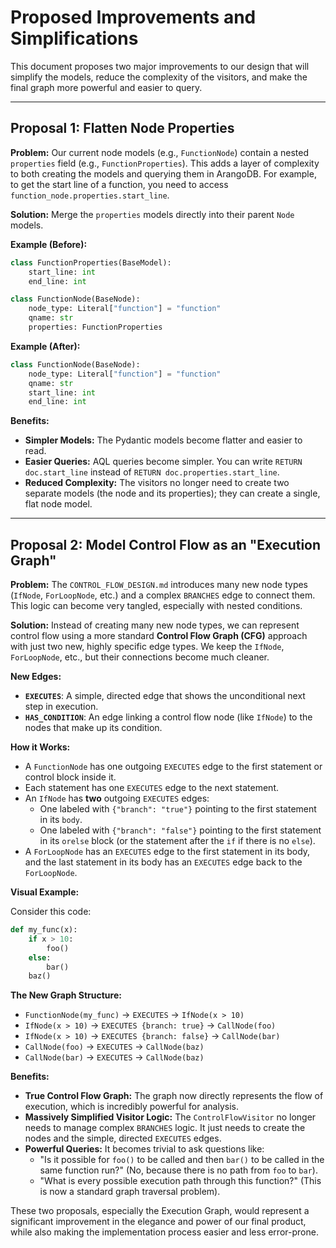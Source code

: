 # Proposed Improvements and Simplifications

This document proposes two major improvements to our design that will simplify the models, reduce the complexity of the visitors, and make the final graph more powerful and easier to query.

---

## Proposal 1: Flatten Node Properties

**Problem:** Our current node models (e.g., `FunctionNode`) contain a nested `properties` field (e.g., `FunctionProperties`). This adds a layer of complexity to both creating the models and querying them in ArangoDB. For example, to get the start line of a function, you need to access `function_node.properties.start_line`.

**Solution:** Merge the `properties` models directly into their parent `Node` models.

**Example (Before):**
```python
class FunctionProperties(BaseModel):
    start_line: int
    end_line: int

class FunctionNode(BaseNode):
    node_type: Literal["function"] = "function"
    qname: str
    properties: FunctionProperties
```

**Example (After):**
```python
class FunctionNode(BaseNode):
    node_type: Literal["function"] = "function"
    qname: str
    start_line: int
    end_line: int
```

**Benefits:**
-   **Simpler Models:** The Pydantic models become flatter and easier to read.
-   **Easier Queries:** AQL queries become simpler. You can write `RETURN doc.start_line` instead of `RETURN doc.properties.start_line`.
-   **Reduced Complexity:** The visitors no longer need to create two separate models (the node and its properties); they can create a single, flat node model.

---

## Proposal 2: Model Control Flow as an "Execution Graph"

**Problem:** The `CONTROL_FLOW_DESIGN.md` introduces many new node types (`IfNode`, `ForLoopNode`, etc.) and a complex `BRANCHES` edge to connect them. This logic can become very tangled, especially with nested conditions.

**Solution:** Instead of creating many new node types, we can represent control flow using a more standard **Control Flow Graph (CFG)** approach with just two new, highly specific edge types. We keep the `IfNode`, `ForLoopNode`, etc., but their connections become much cleaner.

**New Edges:**
-   **`EXECUTES`**: A simple, directed edge that shows the unconditional next step in execution.
-   **`HAS_CONDITION`**: An edge linking a control flow node (like `IfNode`) to the nodes that make up its condition.

**How it Works:**
-   A `FunctionNode` has one outgoing `EXECUTES` edge to the first statement or control block inside it.
-   Each statement has one `EXECUTES` edge to the next statement.
-   An `IfNode` has **two** outgoing `EXECUTES` edges:
    -   One labeled with `{"branch": "true"}` pointing to the first statement in its `body`.
    -   One labeled with `{"branch": "false"}` pointing to the first statement in its `orelse` block (or the statement after the `if` if there is no `else`).
-   A `ForLoopNode` has an `EXECUTES` edge to the first statement in its body, and the last statement in its body has an `EXECUTES` edge back to the `ForLoopNode`.

**Visual Example:**

Consider this code:
```python
def my_func(x):
    if x > 10:
        foo()
    else:
        bar()
    baz()
```

**The New Graph Structure:**
-   `FunctionNode(my_func)` -> `EXECUTES` -> `IfNode(x > 10)`
-   `IfNode(x > 10)` -> `EXECUTES {branch: true}` -> `CallNode(foo)`
-   `IfNode(x > 10)` -> `EXECUTES {branch: false}` -> `CallNode(bar)`
-   `CallNode(foo)` -> `EXECUTES` -> `CallNode(baz)`
-   `CallNode(bar)` -> `EXECUTES` -> `CallNode(baz)`

**Benefits:**
-   **True Control Flow Graph:** The graph now directly represents the flow of execution, which is incredibly powerful for analysis.
-   **Massively Simplified Visitor Logic:** The `ControlFlowVisitor` no longer needs to manage complex `BRANCHES` logic. It just needs to create the nodes and the simple, directed `EXECUTES` edges.
-   **Powerful Queries:** It becomes trivial to ask questions like:
    -   "Is it possible for `foo()` to be called and then `bar()` to be called in the same function run?" (No, because there is no path from `foo` to `bar`).
    -   "What is every possible execution path through this function?" (This is now a standard graph traversal problem).

These two proposals, especially the Execution Graph, would represent a significant improvement in the elegance and power of our final product, while also making the implementation process easier and less error-prone.
